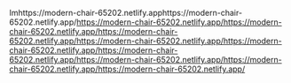 Imhttps://modern-chair-65202.netlify.apphttps://modern-chair-65202.netlify.app/https://modern-chair-65202.netlify.app/https://modern-chair-65202.netlify.app/https://modern-chair-65202.netlify.app/https://modern-chair-65202.netlify.app/https://modern-chair-65202.netlify.app/https://modern-chair-65202.netlify.app/https://modern-chair-65202.netlify.app/https://modern-chair-65202.netlify.app/https://modern-chair-65202.netlify.app/
